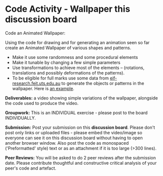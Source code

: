 # Code Activity - Wallpaper this discussion board

Code an Animated Wallpaper:

Using the code for drawing and for generating an animation seen so far create an Animated Wallpaper of various shapes and patterns.

- Make it use some randomness and some procedural elements
- Make it tunable by changing a few simple parameters
- Use transformations to achieve most of the elements – (rotations,
  translations and possibly deformations of the patterns).
- To be eligible for full marks use some data from
  [eif-research.feit.uts.edu.au][eif-research] to generate the
  objects or patterns in the wallpaper. Here is
  [an example][example].

**Deliverables:** a video showing simple variations of the wallpaper, alongside the code used to produce the video.

**Groupwork:** This is an INDIVIDUAL exercise - please post to the board INDIVIDUALLY.

**Submission:** Post your submission on this **discussion board**. Please don't post only links or uploaded files - please embed the video/image so everyone can see it on this discussion board without having to open another browser window. Also post the code as monospaced ('Preformatted' style) text or as an attachment if it is too large (>300 lines).

**Peer Reviews:** You will be asked to do 2 peer reviews after the submission date. Please contribute thoughtful and constructive critical analysis of your peer's code and artefact.

[eif-research]: eif-research.feit.uts.edu.au
[example]: https://canvas.uts.edu.au/courses/24942/pages/data-access-example
